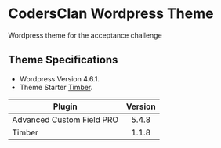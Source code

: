 
# CodersClan Wordpress Theme

Wordpress theme for the acceptance challenge

## Theme Specifications

* Wordpress Version 4.6.1.
* Theme Starter [Timber](https://github.com/timber/starter-theme).

| Plugin                    | Version       |
| ------------------------- |:-------------:|
| Advanced Custom Field PRO | 5.4.8         |  
| Timber                    | 1.1.8         |
